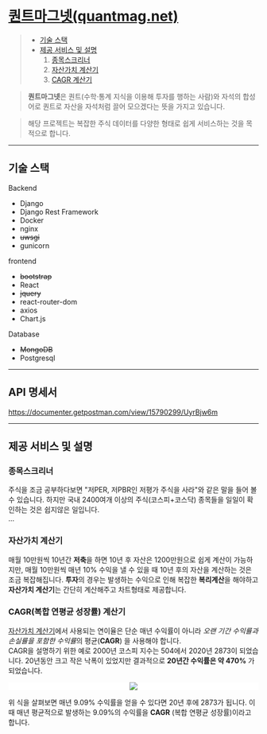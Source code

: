 # [퀀트마그넷(quantmag.net)](http://quantmag.net)

> - [기술 스택](#기술-스택)
> - [제공 서비스 및 설명](#제공-서비스-및-설명)
>   1. [종목스크리너](#종목스크리너)
>   2. [자산가치 계산기](#자산가치-계산기)
>   2. [CAGR 계산기](#cagr복합-연평균-성장률-계산기)
<!-- > - [아키텍처](#아키텍처) -->

>**퀀트마그넷**은 퀀트(수학·통계 지식을 이용해 투자를 행하는 사람)와 자석의 합성어로 퀀트로 자산을 자석처럼 끌어 모으겠다는 뜻을 가지고 있습니다. 

>해당 프로젝트는 복잡한 주식 데이터를 다양한 형태로 쉽게 서비스하는 것을 목적으로 합니다.

---
## 기술 스택
Backend
- Django
- Django Rest Framework
- Docker
- nginx
- ~~uwsgi~~
- gunicorn 

frontend
- ~~bootstrap~~
- React
- ~~jquery~~
- react-router-dom
- axios
- Chart.js

Database
- ~~MongoDB~~
- Postgresql

---
## API 명세서
https://documenter.getpostman.com/view/15790299/UyrBjw6m

---
## 제공 서비스 및 설명

### 종목스크리너
주식을 조금 공부하다보면 "저PER, 저PBR인 저평가 주식을 사라"와 같은 말을 들어 볼 수 있습니다. 하지만 국내 2400여개 이상의 주식(코스피+코스닥) 종목들을 일일이 확인하는 것은 쉽지않은 일입니다.
<br>...

### 자산가치 계산기
매월 10만원씩 10년간 **저축**을 하면 10년 후 자산은 1200만원으로 쉽게 계산이 가능하지만, 매월 10만원씩 매년 10% 수익을 낼 수 있을 때 10년 후의 자산을 계산하는 것은 조금 복잡해집니다. **투자**의 경우는 발생하는 수익으로 인해 복잡한 **복리계산**을 해야하고 **자산가치 계산기**는 간단히 계산해주고 차트형태로 제공합니다.

### CAGR(복합 연평균 성장률) 계산기
[자산가치 계산기](#자산가치-계산기)에서 사용되는 연이율은 단순 매년 수익률이 아니라 *오랜 기간 수익률과 손실률을 포함한 수익률*의 평균(**CAGR**) 을 사용해야 합니다. 
<br>CAGR을 설명하기 위한 예로 2000년 코스피 지수는 504에서 2020년 2873이 되었습니다. 20년동안 크고 작은 낙폭이 있었지만 결과적으로 **20년간 수익률은 약 470%** 가 되었습니다.

<p style="background-color:white" align="center"><img sytle="color:#ffffff" src="https://render.githubusercontent.com/render/math?math=504%20\times%20(1.0909)^{20}%20\approx%202873"></p>

위 식을 살펴보면 매년 9.09% 수익률을 얻을 수 있다면 20년 후에 2873가 됩니다. 이때 매년 평균적으로 발생하는 9.09%의 수익률을 **CAGR** (복합 연평균 성장률)이라고 합니다. 



<!-- 
## 아키텍처
[전체 구성 이미지]
### Docker
[도커 구성 이미지]

### Nginx
Nginx 설정 코드 이미지

##  -->